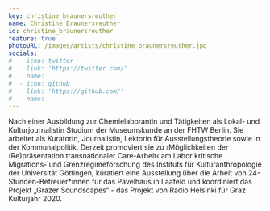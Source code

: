 ```yaml
---
key: christine_braunersreuther
name: Christine Braunersreuther
id: christine_braunersreuther
feature: true
photoURL: /images/artists/christine_braunersreuther.jpg
socials:
#  - icon: twitter
#    link: 'https://twitter.com/'
#    name: 
#  - icon: github
#    link: 'https://github.com/'
#    name: 
---
```

Nach einer Ausbildung zur Chemielaborantin und Tätigkeiten als Lokal- und Kulturjournalistin Studium der Museumskunde an der FHTW Berlin. Sie arbeitet als Kuratorin, Journalistin, Lektorin für Ausstellungstheorie sowie in der Kommunalpolitik. Derzeit promoviert sie zu ›Möglichkeiten der (Re)präsentation transnationaler Care-Arbeit‹ am Labor kritische Migrations- und Grenzregimeforschung des Instituts für Kulturanthropologie der Universität Göttingen, kuratiert eine Ausstellung über die Arbeit von 24-Stunden-Betreuer*innen für das Pavelhaus in Laafeld und koordiniert das Projekt „Grazer Soundscapes“ - das Projekt von Radio Helsinki für Graz Kulturjahr 2020.
